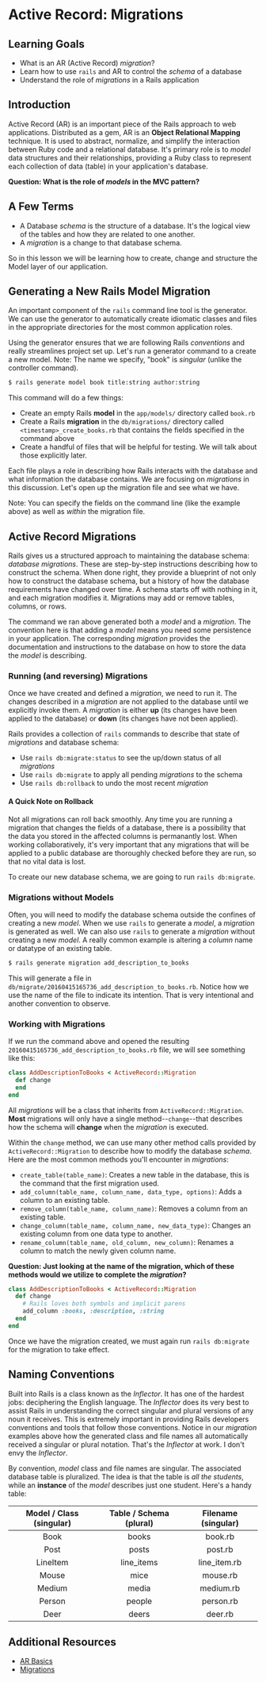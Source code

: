 # Active Record: Migrations
## Learning Goals
- What is an AR (Active Record) _migration_?
- Learn how to use `rails` and AR to control the _schema_ of a database
- Understand the role of _migrations_ in a Rails application

## Introduction
Active Record (AR) is an important piece of the Rails approach to web applications. Distributed as a gem, AR is an **Object Relational Mapping** technique. It is used to abstract, normalize, and simplify the interaction between Ruby code and a relational database. It's primary role is to _model_ data structures and their relationships, providing a Ruby class to represent each collection of data (table) in your application's database.

__Question: What is the role of _models_ in the MVC pattern?__

## A Few Terms
-  A Database _schema_ is the structure of a database.  It's the logical view of the tables and how they are related to one another.  
-  A _migration_ is a change to that database schema.

So in this lesson we will be learning how to create, change and structure the Model layer of our application.  

## Generating a New Rails Model Migration
An important component of the `rails` command line tool is the generator. We can use the generator to automatically create idiomatic classes and files in the appropriate directories for the most common application roles.

Using the generator ensures that we are following Rails _conventions_ and really streamlines project set up. Let's run a generator command to a create a new model. Note: The name we specify, "book" is _singular_ (unlike the controller command).

```bash
$ rails generate model book title:string author:string
```

This command will do a few things:

- Create an empty Rails **model** in the `app/models/` directory called `book.rb`
- Create a Rails **migration** in the `db/migrations/` directory called `<timestamp>_create_books.rb` that contains the fields specified in the command above
- Create a handful of files that will be helpful for testing. We will talk about those explicitly later.

Each file plays a role in describing how Rails interacts with the database and what information the database contains. We are  focusing on _migrations_ in this discussion. Let's open up the migration file and see what we have.

Note: You can specify the fields on the command line (like the example above) as well as _within_ the migration file.


## Active Record Migrations
Rails gives us a structured approach to maintaining the database schema: _database migrations_. These are step-by-step instructions describing how to construct the schema. When done right, they provide a blueprint of not only how to construct the database schema, but a history of how the database requirements have changed over time. A schema starts off with nothing in it, and each migration modifies it. Migrations may add or remove tables, columns, or rows.

The command we ran above generated both a _model_ and a _migration_. The convention here is that adding a _model_ means you need some persistence in your application. The corresponding _migration_ provides the documentation and instructions to the database on how to store the data the _model_ is describing.

### Running (and reversing) Migrations
Once we have created and defined a _migration_, we need to run it. The changes described in a _migration_ are not applied to the database until we explicitly invoke them. A _migration_ is either __up__ (its changes have been applied to the database) or __down__ (its changes have not been applied).

Rails provides a collection of `rails` commands to describe that state of _migrations_ and database schema:

- Use `rails db:migrate:status` to see the up/down status of all _migrations_
- Use `rails db:migrate` to apply all pending _migrations_ to the schema
- Use `rails db:rollback` to undo the most recent _migration_

#### A Quick Note on Rollback

Not all migrations can roll back smoothly. Any time you are running a migration that changes the fields of a database, there is a possibility that the data you stored in the affected columns is permanantly lost. When working collaboratively, it's very important that any migrations that will be applied to a public database are thoroughly checked before they are run, so that no vital data is lost.

To create our new database schema, we are going to run `rails db:migrate`.

### Migrations without Models
Often, you will need to modify the database schema outside the confines of creating a new _model_. When we use `rails` to generate a _model_, a _migration_ is generated as well. We can also use `rails` to generate a _migration_ without creating a new _model_. A really common example is altering a _column_ name or datatype of an existing table. 

```bash
$ rails generate migration add_description_to_books
```

This will generate a file in `db/migrate/20160415165736_add_description_to_books.rb`. Notice how we use the name of the file to indicate its intention. That is very intentional and another convention to observe.

### Working with Migrations
If we run the command above and opened the resulting `20160415165736_add_description_to_books.rb` file, we will see something like this:

```ruby
class AddDescriptionToBooks < ActiveRecord::Migration
  def change
  end
end
```

All _migrations_ will be a class that inherits from `ActiveRecord::Migration`. __Most__ migrations will only have a single method--`change`--that describes how the schema will __change__ when the _migration_ is executed.

Within the `change` method, we can use many other method calls provided by `ActiveRecord::Migration` to describe how to modify the database _schema_. Here are the most common methods you'll encounter in _migrations_:

- `create_table(table_name)`: Creates a new table in the database, this is the command that the first migration used.
- `add_column(table_name, column_name, data_type, options)`: Adds a column to an existing table.
- `remove_column(table_name, column_name)`: Removes a column from an existing table.
- `change_column(table_name, column_name, new_data_type)`: Changes an existing column from one data type to another.
-  `rename_column(table_name, old_column, new_column)`: Renames a column to match the newly given column name.

__Question: Just looking at the name of the migration, which of these methods would we utilize to complete the _migration_?__

```ruby
class AddDescriptionToBooks < ActiveRecord::Migration
  def change
    # Rails loves both symbols and implicit parens
    add_column :books, :description, :string
  end
end
```

Once we have the migration created, we must again run `rails db:migrate` for the migration to take effect.

## Naming Conventions
Built into Rails is a class known as the _Inflector_. It has one of the hardest jobs: deciphering the English language. The _Inflector_ does its very best to assist Rails in understanding the correct singular and plural versions of any noun it receives. This is extremely important in providing Rails developers conventions and tools that follow those conventions. Notice in our _migration_ examples above how the generated class and file names all automatically received a singular or plural notation. That's the _Inflector_ at work. I don't envy the _Inflector_.

By convention, _model_ class and file names are singular. The associated database table is pluralized. The idea is that the table is _all the students_, while an __instance__ of the _model_ describes just one student. Here's a handy table:

|Model / Class (singular) | Table / Schema (plural)| Filename (singular) |
|:-----------------------:|:----------------------:|:-------------------:|
| Book                    | books                  | book.rb             |
| Post                    | posts                  | post.rb             |
| LineItem                | line_items             | line_item.rb        |
| Mouse                   | mice                   | mouse.rb            |
| Medium                  | media                  | medium.rb           |
| Person                  | people                 | person.rb           |
| Deer                    | deers                  | deer.rb             |

## Additional Resources
- [AR Basics](http://guides.rubyonrails.org/active_record_basics.html)
- [Migrations](http://guides.rubyonrails.org/migrations.html)

